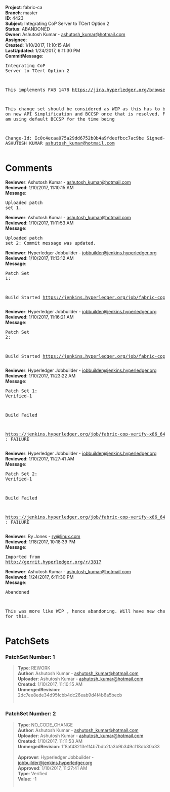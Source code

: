 <strong>Project</strong>: fabric-ca<br><strong>Branch</strong>: master<br><strong>ID</strong>: 4423<br><strong>Subject</strong>: Integrating CoP Server to TCert Option 2<br><strong>Status</strong>: ABANDONED<br><strong>Owner</strong>: Ashutosh Kumar - ashutosh_kumar@hotmail.com<br><strong>Assignee</strong>:<br><strong>Created</strong>: 1/10/2017, 11:10:15 AM<br><strong>LastUpdated</strong>: 1/24/2017, 6:11:30 PM<br><strong>CommitMessage</strong>:<br><pre>Integrating CoP Server to TCert Option 2

This implements FAB 1478
https://jira.hyperledger.org/browse/FAB-1478

This change set should be considered as WIP
as this has to be based on new API Simplification
and BCCSP once that is resolved.
For BCCSP , I am using default BCCSP for the time being

Change-Id: Ic0c4ecaa075a29dd6752b0b4a9fdeefbcc7ac9be
Signed-off-by: ASHUTOSH KUMAR <ashutosh_kumar@hotmail.com>
</pre><h1>Comments</h1><strong>Reviewer</strong>: Ashutosh Kumar - ashutosh_kumar@hotmail.com<br><strong>Reviewed</strong>: 1/10/2017, 11:10:15 AM<br><strong>Message</strong>: <pre>Uploaded patch set 1.</pre><strong>Reviewer</strong>: Ashutosh Kumar - ashutosh_kumar@hotmail.com<br><strong>Reviewed</strong>: 1/10/2017, 11:11:53 AM<br><strong>Message</strong>: <pre>Uploaded patch set 2: Commit message was updated.</pre><strong>Reviewer</strong>: Hyperledger Jobbuilder - jobbuilder@jenkins.hyperledger.org<br><strong>Reviewed</strong>: 1/10/2017, 11:13:12 AM<br><strong>Message</strong>: <pre>Patch Set 1:

Build Started https://jenkins.hyperledger.org/job/fabric-cop-verify-x86_64/297/</pre><strong>Reviewer</strong>: Hyperledger Jobbuilder - jobbuilder@jenkins.hyperledger.org<br><strong>Reviewed</strong>: 1/10/2017, 11:16:21 AM<br><strong>Message</strong>: <pre>Patch Set 2:

Build Started https://jenkins.hyperledger.org/job/fabric-cop-verify-x86_64/298/</pre><strong>Reviewer</strong>: Hyperledger Jobbuilder - jobbuilder@jenkins.hyperledger.org<br><strong>Reviewed</strong>: 1/10/2017, 11:23:22 AM<br><strong>Message</strong>: <pre>Patch Set 1: Verified-1

Build Failed 

https://jenkins.hyperledger.org/job/fabric-cop-verify-x86_64/297/ : FAILURE</pre><strong>Reviewer</strong>: Hyperledger Jobbuilder - jobbuilder@jenkins.hyperledger.org<br><strong>Reviewed</strong>: 1/10/2017, 11:27:41 AM<br><strong>Message</strong>: <pre>Patch Set 2: Verified-1

Build Failed 

https://jenkins.hyperledger.org/job/fabric-cop-verify-x86_64/298/ : FAILURE</pre><strong>Reviewer</strong>: Ry Jones - ry@linux.com<br><strong>Reviewed</strong>: 1/18/2017, 10:18:39 PM<br><strong>Message</strong>: <pre>Imported from http://gerrit.hyperledger.org/r/3817</pre><strong>Reviewer</strong>: Ashutosh Kumar - ashutosh_kumar@hotmail.com<br><strong>Reviewed</strong>: 1/24/2017, 6:11:30 PM<br><strong>Message</strong>: <pre>Abandoned

This was more like WIP , hence abandoning. Will have new change set for this.</pre><h1>PatchSets</h1><h3>PatchSet Number: 1</h3><blockquote><strong>Type</strong>: REWORK<br><strong>Author</strong>: Ashutosh Kumar - ashutosh_kumar@hotmail.com<br><strong>Uploader</strong>: Ashutosh Kumar - ashutosh_kumar@hotmail.com<br><strong>Created</strong>: 1/10/2017, 11:10:15 AM<br><strong>UnmergedRevision</strong>: 2dc7ee8ede34d95fcbb4dc26eab9d4f4b6a5becb<br><br></blockquote><h3>PatchSet Number: 2</h3><blockquote><strong>Type</strong>: NO_CODE_CHANGE<br><strong>Author</strong>: Ashutosh Kumar - ashutosh_kumar@hotmail.com<br><strong>Uploader</strong>: Ashutosh Kumar - ashutosh_kumar@hotmail.com<br><strong>Created</strong>: 1/10/2017, 11:11:53 AM<br><strong>UnmergedRevision</strong>: 1f8af48213e1f4b7bdb2fa3b9b349c118db30a33<br><br><strong>Approver</strong>: Hyperledger Jobbuilder - jobbuilder@jenkins.hyperledger.org<br><strong>Approved</strong>: 1/10/2017, 11:27:41 AM<br><strong>Type</strong>: Verified<br><strong>Value</strong>: -1<br><br></blockquote>
